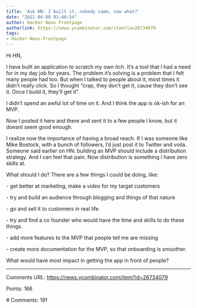 ```yaml
---
title: 'Ask HN: I built it, nobody came, now what?'
date: "2021-04-08 01:40:54"
author: Hacker News Frontpage
authorlink: https://news.ycombinator.com/item?id=26734079
tags:
- Hacker-News-Frontpage
---
```


<p>Hi HN,<p>I have built an application to scratch my own itch. It’s a tool that I had a need for in my day job for years. The problem it’s solving is a problem that I felt many people had too. But when I talked to people about it, most times it didn’t really click. So I thought “crap, they don’t get it, cause they don’t see it. Once I build it, they’ll get it”.<p>I didn’t spend an awful lot of time on it. And I think the app is ok-ish for an MVP.<p>Now I posted it here and there and sent it to a few people I know, but it doesnt seem good enough.<p>I realize now the importance of having a broad reach. If I was someone like Mike Bostock, with a bunch of followers, I’d just post it to Twitter and voila. Someone said earlier on HN: building an MVP should include a distribution strategy. And I can feel that pain. Now distribution is something I have zero skills at.<p>What should I do? There are a few things I could be doing, like:<p>- get better at marketing, make a video for my target customers<p>- try and build an audience through blogging and things of that nature<p>- go and sell it to customers in real life.<p>- try and find a co founder who would have the time and skills to do these things.<p>- add more features to the MVP that people tell me are missing<p>- create more documentation for the MVP, so that onboarding is smoother.<p>What would have most impact in getting the app in front of people?</p>
<hr>
<p>Comments URL: <a href="https://news.ycombinator.com/item?id=26734079">https://news.ycombinator.com/item?id=26734079</a></p>
<p>Points: 166</p>
<p># Comments: 191</p>

